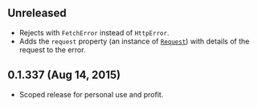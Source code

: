 ## Unreleased
- Rejects with `FetchError` instead of `HttpError`.
- Adds the `request` property (an instance of [`Request`][]) with details of the
  request to the error.

[`Request`]: https://developer.mozilla.org/en-US/docs/Web/API/Request

## 0.1.337 (Aug 14, 2015)
- Scoped release for personal use and profit.
